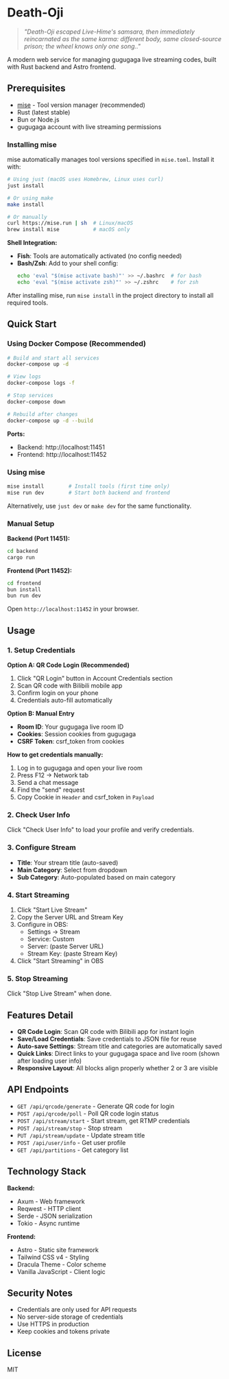 # Death-Oji

> *"Death-Oji escaped Live-Hime's samsara,*
> *then immediately reincarnated as the same karma:*
> *different body, same closed-source prison;*
> *the wheel knows only one song.."*

A modern web service for managing gugugaga live streaming codes, built with Rust backend and Astro frontend.

## Prerequisites

- [mise](https://github.com/jdx/mise) - Tool version manager (recommended)
- Rust (latest stable)
- Bun or Node.js
- gugugaga account with live streaming permissions

### Installing mise

mise automatically manages tool versions specified in `mise.toml`. Install it with:

```bash
# Using just (macOS uses Homebrew, Linux uses curl)
just install

# Or using make
make install

# Or manually
curl https://mise.run | sh  # Linux/macOS
brew install mise           # macOS only
```

**Shell Integration:**
- **Fish**: Tools are automatically activated (no config needed)
- **Bash/Zsh**: Add to your shell config:
  ```bash
  echo 'eval "$(mise activate bash)"' >> ~/.bashrc  # for bash
  echo 'eval "$(mise activate zsh)"' >> ~/.zshrc    # for zsh
  ```

After installing mise, run `mise install` in the project directory to install all required tools.

## Quick Start

### Using Docker Compose (Recommended)

```bash
# Build and start all services
docker-compose up -d

# View logs
docker-compose logs -f

# Stop services
docker-compose down

# Rebuild after changes
docker-compose up -d --build
```

**Ports:**
- Backend: http://localhost:11451
- Frontend: http://localhost:11452

### Using mise

```bash
mise install        # Install tools (first time only)
mise run dev        # Start both backend and frontend
```

Alternatively, use `just dev` or `make dev` for the same functionality.

### Manual Setup

**Backend (Port 11451):**
```bash
cd backend
cargo run
```

**Frontend (Port 11452):**
```bash
cd frontend
bun install
bun run dev
```

Open `http://localhost:11452` in your browser.

## Usage

### 1. Setup Credentials

**Option A: QR Code Login (Recommended)**
1. Click "QR Login" button in Account Credentials section
2. Scan QR code with Bilibili mobile app
3. Confirm login on your phone
4. Credentials auto-fill automatically

**Option B: Manual Entry**
- **Room ID**: Your gugugaga live room ID
- **Cookies**: Session cookies from gugugaga
- **CSRF Token**: csrf_token from cookies

**How to get credentials manually:**
1. Log in to gugugaga and open your live room
2. Press F12 → Network tab
3. Send a chat message
4. Find the "send" request
5. Copy Cookie in `Header` and csrf_token in `Payload`

### 2. Check User Info

Click "Check User Info" to load your profile and verify credentials.

### 3. Configure Stream

- **Title**: Your stream title (auto-saved)
- **Main Category**: Select from dropdown
- **Sub Category**: Auto-populated based on main category

### 4. Start Streaming

1. Click "Start Live Stream"
2. Copy the Server URL and Stream Key
3. Configure in OBS:
   - Settings → Stream
   - Service: Custom
   - Server: (paste Server URL)
   - Stream Key: (paste Stream Key)
4. Click "Start Streaming" in OBS

### 5. Stop Streaming

Click "Stop Live Stream" when done.

## Features Detail

- **QR Code Login**: Scan QR code with Bilibili app for instant login
- **Save/Load Credentials**: Save credentials to JSON file for reuse
- **Auto-save Settings**: Stream title and categories are automatically saved
- **Quick Links**: Direct links to your gugugaga space and live room (shown after loading user info)
- **Responsive Layout**: All blocks align properly whether 2 or 3 are visible

## API Endpoints

- `GET /api/qrcode/generate` - Generate QR code for login
- `POST /api/qrcode/poll` - Poll QR code login status
- `POST /api/stream/start` - Start stream, get RTMP credentials
- `POST /api/stream/stop` - Stop stream
- `PUT /api/stream/update` - Update stream title
- `POST /api/user/info` - Get user profile
- `GET /api/partitions` - Get category list

## Technology Stack

**Backend:**
- Axum - Web framework
- Reqwest - HTTP client
- Serde - JSON serialization
- Tokio - Async runtime

**Frontend:**
- Astro - Static site framework
- Tailwind CSS v4 - Styling
- Dracula Theme - Color scheme
- Vanilla JavaScript - Client logic

## Security Notes

- Credentials are only used for API requests
- No server-side storage of credentials
- Use HTTPS in production
- Keep cookies and tokens private

## License

MIT
